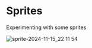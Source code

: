 # Sprites
Experimenting with some sprites

![sprite-2024-11-15_22 11 54](https://github.com/user-attachments/assets/d31a3487-63ce-4984-9459-8708a25fc679)
